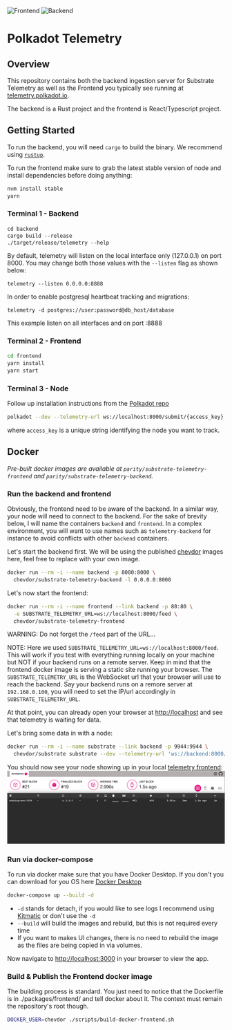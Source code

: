 ![Frontend](https://github.com/paritytech/substrate-telemetry/workflows/Frontend%20CI/badge.svg)
![Backend](https://github.com/paritytech/substrate-telemetry/workflows/Backend%20CI/badge.svg)

# Polkadot Telemetry

## Overview

This repository contains both the backend ingestion server for Substrate Telemetry as well as the Frontend you typically see running at [telemetry.polkadot.io](https://telemetry.polkadot.io/).

The backend is a Rust project and the frontend is React/Typescript project.

## Getting Started

To run the backend, you will need `cargo` to build the binary. We recommend using [`rustup`](https://rustup.rs/).

To run the frontend make sure to grab the latest stable version of node and install dependencies before doing anything:

```sh
nvm install stable
yarn
```

### Terminal 1 - Backend

```
cd backend
cargo build --release
./target/release/telemetry --help
```

By default, telemetry will listen on the local interface only (127.0.0.1) on port 8000. You may change both those values with the `--listen` flag as shown below:

```
telemetry --listen 0.0.0.0:8888
```

In order to enable postgresql heartbeat tracking and migrations:

```
telemetry -d postgres://user:password@db_host/database
```

This example listen on all interfaces and on port :8888

### Terminal 2 - Frontend

```sh
cd frontend
yarn install
yarn start
```

### Terminal 3 - Node

Follow up installation instructions from the [Polkadot repo](https://github.com/paritytech/polkadot)

```sh
polkadot --dev --telemetry-url ws://localhost:8000/submit/{access_key}
```
where `access_key` is a unique string identifying the node you want to track.  

## Docker

*Pre-built docker images are available at `parity/substrate-telemetry-frontend` and `parity/substrate-telemetry-backend`.*

### Run the backend and frontend

Obviously, the frontend need to be aware of the backend. In a similar way, your node will need to connect to the backend.
For the sake of brevity below, I will name the containers `backend` and `frontend`. In a complex environment, you will want to use names such as `telemetry-backend` for instance to avoid conflicts with other `backend` containers.

Let's start the backend first. We will be using the published [chevdor](https://hub.docker.com/u/chevdor) images here, feel free to replace with your own image.

```sh
docker run --rm -i --name backend -p 8000:8000 \
  chevdor/substrate-telemetry-backend -l 0.0.0.0:8000
```

Let's now start the frontend:

```sh
docker run --rm -i --name frontend --link backend -p 80:80 \
  -e SUBSTRATE_TELEMETRY_URL=ws://localhost:8000/feed \
  chevdor/substrate-telemetry-frontend
```

WARNING: Do not forget the `/feed` part of the URL...

NOTE: Here we used `SUBSTRATE_TELEMETRY_URL=ws://localhost:8000/feed`. This will work if you test with everything running locally on your machine but NOT if your backend runs on a remote server. Keep in mind that the frontend docker image is serving a static site running your browser. The `SUBSTRATE_TELEMETRY_URL` is the WebSocket url that your browser will use to reach the backend. Say your backend runs on a remore server at `192.168.0.100`, you will need to set the IP/url accordingly in `SUBSTRATE_TELEMETRY_URL`.

At that point, you can already open your browser at [http://localhost](http://localhost/) and see that telemetry is waiting for data.

Let's bring some data in with  a node:

```sh
docker run --rm -i --name substrate --link backend -p 9944:9944 \
  chevdor/substrate substrate --dev --telemetry-url 'ws://backend:8000/submit 0'
```

You should now see your node showing up in your local [telemetry frontend](http://localhost/):
![image](doc/screenshot01.png)

### Run via docker-compose

To run via docker make sure that you have Docker Desktop.
If you don't you can download for you OS here [Docker Desktop](https://www.docker.com/products/docker-desktop)

```sh
docker-compose up --build -d
```

- `-d` stands for detach, if you would like to see logs I recommend using [Kitmatic](https://kitematic.com/) or don't use the `-d`
- `--build` will build the images and rebuild, but this is not required every time
- If you want to makes UI changes, there is no need to rebuild the image as the files are being copied in via volumes.

Now navigate to [http://localhost:3000](http://localhost:3000/) in your browser to view the app.

### Build & Publish the Frontend docker image

The building process is standard. You just need to notice that the Dockerfile is in ./packages/frontend/ and tell docker about it. The context must remain the repository's root though.

```sh
DOCKER_USER=chevdor ./scripts/build-docker-frontend.sh
```
